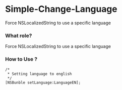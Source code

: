 # Simple-Change-Language
Force NSLocalizedString to use a specific language


### What role?
Force NSLocalizedString to use a specific language

### How to Use ?


```objc
/* 
 * Setting language to english
 */
[NSBunble setLanguage:LanguageEN];
```
